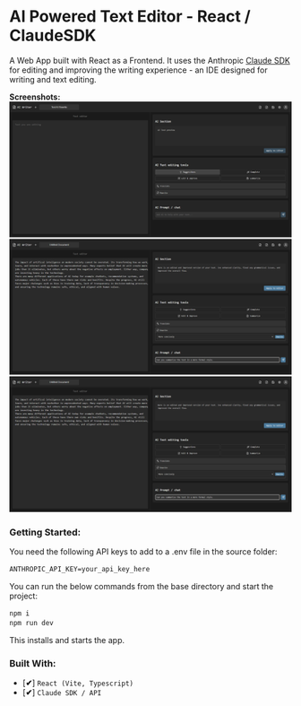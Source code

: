 # AI Powered Text Editor - React / ClaudeSDK 
A Web App built with React as a Frontend. It uses the Anthropic [Claude SDK](https://docs.anthropic.com/en/api/client-sdks) for editing and improving the writing experience - an IDE designed for writing and text editing.

**Screenshots:**
<img src="https://github.com/ivaaak/AI-Text-Editor/blob/main/screenshots/1.png?raw=true"></img>
<img src="https://github.com/ivaaak/AI-Text-Editor/blob/main/screenshots/2.png?raw=true"></img>
<img src="https://github.com/ivaaak/AI-Text-Editor/blob/main/screenshots/2.png?raw=true"></img>

### Getting Started:
You need the following API keys to add to a .env file in the source folder:
```cmd
ANTHROPIC_API_KEY=your_api_key_here
```

You can run the below commands from the base directory and start the project:
```cmd
npm i
npm run dev
```

This installs and starts the app.

### Built With:
-  [**✔**]  `React (Vite, Typescript)`
-  [**✔**]  `Claude SDK / API`
